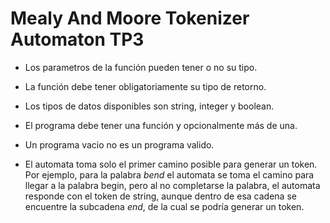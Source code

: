 # Mealy And Moore Tokenizer Automaton TP3

- Los parametros de la función pueden tener o no su tipo.

- La función debe tener obligatoriamente su tipo de retorno.

- Los tipos de datos disponibles son string, integer y boolean.

- El programa debe tener una función y opcionalmente más de una.

- Un programa vacio no es un programa valido.

- El automata toma solo el primer camino posible para generar un token. Por ejemplo, para la palabra *bend* el automata se toma el camino para llegar a la palabra begin, pero al no completarse la palabra, el automata responde con el token de string, aunque dentro de esa cadena se encuentre la subcadena *end*, de la cual se podría generar un token.